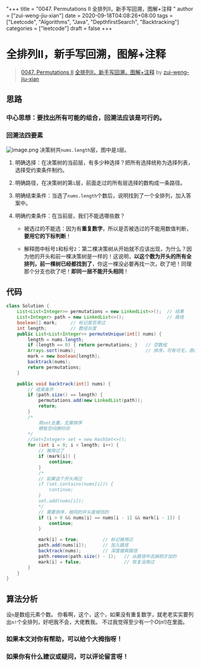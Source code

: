 "+++
title = "0047. Permutations II 全排列II，新手写回溯，图解+注释 "
author = ["zui-weng-jiu-xian"]
date = 2020-09-18T04:08:26+08:00
tags = ["Leetcode", "Algorithms", "Java", "DepthfirstSearch", "Backtracking"]
categories = ["leetcode"]
draft = false
+++

# 全排列II，新手写回溯，图解+注释

> [0047. Permutations II](https://leetcode-cn.com/problems/permutations-ii/)
> [全排列II，新手写回溯，图解+注释](https://leetcode-cn.com/problems/permutations-ii/solution/quan-pai-lie-iixin-shou-xie-hui-su-tu-jie-zhu-shi-/) by [zui-weng-jiu-xian](https://leetcode-cn.com/u/zui-weng-jiu-xian/)

## 思路
### 中心思想：要找出所有可能的组合，回溯法应该是可行的。

### 回溯法四要素
![image.png](https://pic.leetcode-cn.com/1600399890-NLmVTc-image.png)
决策树共`nums.length`层，图中是`3`层。
<br>
1. 明确选择：在决策树的当前层，有多少种选择？把所有选择统称为选择列表，选择受约束条件制约。
 
2. 明确路径，在决策树的第`i`层，前面走过的所有层选择的数构成一条路径。

3. 明确结束条件：当选了`nums.length`个数后，说明找到了一个全排列，加入答案中。

4. 明确约束条件：在当前层，我们不能选哪些数？
    - 被选过的不能选：因为有**重复数字**，所以是否被选过的不能用数值判断，**要用它的下标判断**！
    
    - 解释图中标号`1`和标号`2`：第二棵决策树从开始就不应该出现，为什么？因为他的开头和前一棵决策树是一样的！这说明，**以这个数为开头的所有全排列，前一棵树已经都找到了**，你这一棵没必要再找一次，砍了吧！同理那个分支也砍了吧！**即同一层不能开头相同**！
## 代码

```java
class Solution {
    List<List<Integer>> permutations = new LinkedList<>();  // 结果
    List<Integer> path = new LinkedList<>();                // 路径
    boolean[] mark;     // 标记是否用过
    int length;         // 数组长度
    public List<List<Integer>> permuteUnique(int[] nums) {
        length = nums.length;
        if (length == 0) { return permutations; }   // 空数组
        Arrays.sort(nums);                          // 排序，可有可无，原因见后文注释
        mark = new boolean[length];                 
        backtrack(nums);
        return permutations;
    }

    public void backtrack(int[] nums) {
        // 结束条件
        if (path.size() == length) {
            permutations.add(new LinkedList(path));
            return;
        }
        /* 
            用set去重，无需排序
            牺牲空间换时间
        */
        //Set<Integer> set = new HashSet<>();
        for (int i = 0; i < length; i++) {
            // 被用过了
            if (mark[i]) {
                continue;
            }
            /*
            // 如果这个开头用过
            if (set.contains(nums[i])) {
                continue;
            }
            set.add(nums[i]);
            */
            // 需要排序，相同的开头是相邻的
            if (i > 0 && nums[i] == nums[i - 1] && mark[i - 1]) {
                continue;
            }

            mark[i] = true;         // 标记被用过
            path.add(nums[i]);      // 加入路径
            backtrack(nums);        // 深度搜索路径
            path.remove(path.size() - 1);   // 从路径中去掉刚才加的
            mark[i] = false;                // 恢复没用过
        }
    }
}
```
## 算法分析
设`n`是数组元素个数。
你看啊，这个，这个，如果没有重复数字，就老老实实要列出`n!`个全排列，好吧我不会，大佬教我。
不过我觉得至少有一个$O(n!)$在里面。
### 如果本文对你有帮助，可以给个大拇指呀！
### 如果你有什么建议或疑问，可以评论留言呀！